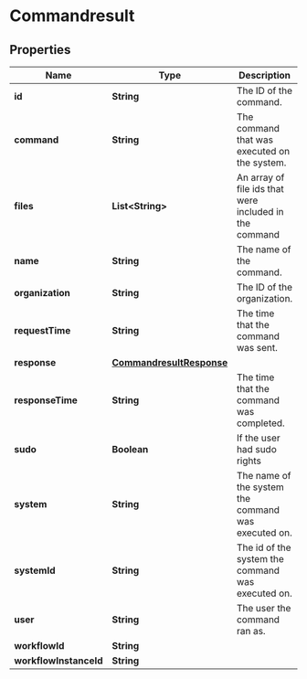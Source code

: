 
# Commandresult

## Properties
Name | Type | Description | Notes
------------ | ------------- | ------------- | -------------
**id** | **String** | The ID of the command. |  [optional]
**command** | **String** | The command that was executed on the system. |  [optional]
**files** | **List&lt;String&gt;** | An array of file ids that were included in the command |  [optional]
**name** | **String** | The name of the command. |  [optional]
**organization** | **String** | The ID of the organization. |  [optional]
**requestTime** | **String** | The time that the command was sent. |  [optional]
**response** | [**CommandresultResponse**](CommandresultResponse.md) |  |  [optional]
**responseTime** | **String** | The time that the command was completed. |  [optional]
**sudo** | **Boolean** | If the user had sudo rights |  [optional]
**system** | **String** | The name of the system the command was executed on. |  [optional]
**systemId** | **String** | The id of the system the command was executed on. |  [optional]
**user** | **String** | The user the command ran as. |  [optional]
**workflowId** | **String** |  |  [optional]
**workflowInstanceId** | **String** |  |  [optional]



